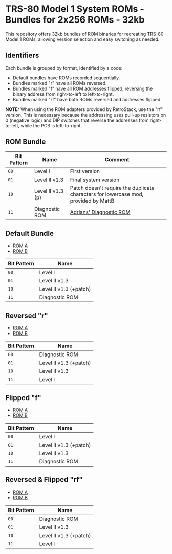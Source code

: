 # TRS-80 Model 1 System ROMs - Bundles for 2x256 ROMs - 32kb

This repository offers 32kb bundles of ROM binaries for recreating TRS-80 Model 1 ROMs, allowing version selection and easy switching as needed.

## Identifiers

Each bundle is grouped by format, identified by a code:

- Default bundles have ROMs recorded sequentially.
- Bundles marked "r" have all ROMs reversed.
- Bundles marked "f" have all ROM addresses flipped, reversing the binary address from right-to-left to left-to-right.
- Bundles marked "rf" have both ROMs reversed and addresses flipped.

**NOTE:** When using the ROM adapters provided by RetroStack, use the "rf" version. This is necessary because the addressing uses pull-up resistors on 0 (negative logic) and DIP switches that reverse the addresses from right-to-left, while the PCB is left-to-right.

## ROM Bundle

| Bit Pattern | Name              | Comment                                                                             |
| ----------- | ----------------- | ----------------------------------------------------------------------------------- |
| `00`        | Level I           | First version                                                                       |
| `01`        | Level II v1.3     | Final system version                                                                |
| `10`        | Level II v1.3 (p) | Patch doesn't require the duplicate characters for lowercase mod, provided by MattB |
| `11`        | Diagnostic ROM    | [Adrians' Diagnostic ROM](https://github.com/misterblack1/trs80-diagnosticrom)      |

## Default Bundle

- [ROM A](rom_a_4.bin)
- [ROM B](rom_b_4.bin)

| Bit Pattern | Name                   |
| ----------- | ---------------------- |
| `00`        | Level I                |
| `01`        | Level II v1.3          |
| `10`        | Level II v1.3 (+patch) |
| `11`        | Diagnostic ROM         |

## Reversed "r"

- [ROM A](rom_a_4_r.bin)
- [ROM B](rom_b_4_r.bin)

| Bit Pattern | Name                   |
| ----------- | ---------------------- |
| `00`        | Diagnostic ROM         |
| `01`        | Level II v1.3 (+patch) |
| `10`        | Level II v1.3          |
| `11`        | Level I                |

## Flipped "f"

- [ROM A](rom_a_4_f.bin)
- [ROM B](rom_b_4_f.bin)

| Bit Pattern | Name                   |
| ----------- | ---------------------- |
| `00`        | Level I                |
| `01`        | Level II v1.3 (+patch) |
| `10`        | Level II v1.3          |
| `11`        | Diagnostic ROM         |

## Reversed & Flipped "rf"

- [ROM A](rom_a_4_rf.bin)
- [ROM B](rom_b_4_rf.bin)

| Bit Pattern | Name                   |
| ----------- | ---------------------- |
| `00`        | Diagnostic ROM         |
| `01`        | Level II v1.3          |
| `10`        | Level II v1.3 (+patch) |
| `11`        | Level I                |
